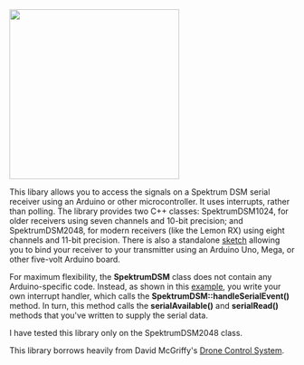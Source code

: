 <img src="lemonrx.png" width=300>

This libary allows you to access the signals on a Spektrum DSM
serial receiver using an Arduino or other microcontroller.  It uses interrupts,
rather than polling. The library provides two C++ classes: SpektrumDSM1024, for
older receivers using seven channels and 10-bit precision; and SpektrumDSM2048,
for modern receivers (like the Lemon RX) using eight channels and 11-bit
precision.  There is also a standalone
[sketch](https://github.com/simondlevy/SpektrumDSM/tree/master/examples/BindSpektrum)
allowing you to bind your receiver to your transmitter using an Arduino Uno,
Mega, or other five-volt Arduino board.  

For maximum flexibility, the <b>SpektrumDSM</b> class does not contain any Arduino-specific code.
Instead, as shown in this [example](https://github.com/simondlevy/SpektrumDSM/blob/master/examples/ReadSpektrum/ReadSpektrum.ino#L27-L42), you write your own interrupt handler, which calls
the <b>SpektrumDSM::handleSerialEvent()</b> method.  In turn, this method
calls the <b>serialAvailable()</b> and <b>serialRead()</b> methods that you've written to
supply the serial data.

I have tested this library only on the SpektrumDSM2048 class.

This library borrows heavily from David McGriffy's [Drone Control
System](https://github.com/dmcgriffy/DroneControlSystem/blob/master/DCS/RX.cpp).


